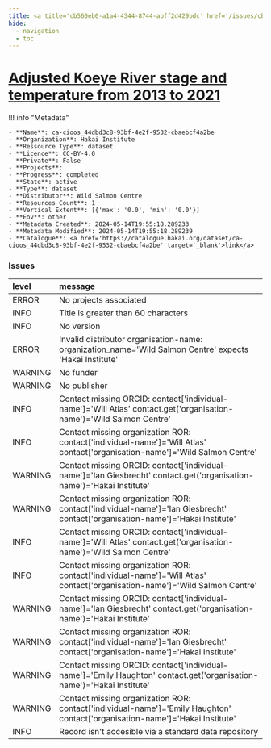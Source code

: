 ```yaml
---
title: <a title='cb560eb0-a1a4-4344-8744-abff2d429bdc' href='/issues/cb560eb0-a1a4-4344-8744-abff2d429bdc/' target='_blank'>Adjusted Koeye River stage and temperature from 2013 to 2021</a>
hide:
  - navigation
  - toc
---
```


# <a title='cb560eb0-a1a4-4344-8744-abff2d429bdc' href='/issues/cb560eb0-a1a4-4344-8744-abff2d429bdc/' target='_blank'>Adjusted Koeye River stage and temperature from 2013 to 2021</a>

<div id='map'></div>

!!! info "Metadata"
    
    - **Name**: ca-cioos_44dbd3c8-93bf-4e2f-9532-cbaebcf4a2be 
    - **Organization**: Hakai Institute 
    - **Ressource Type**: dataset 
    - **Licence**: CC-BY-4.0 
    - **Private**: False 
    - **Projects**:  
    - **Progress**: completed 
    - **State**: active 
    - **Type**: dataset 
    - **Distributor**: Wild Salmon Centre 
    - **Resources Count**: 1 
    - **Vertical Extent**: [{'max': '0.0', 'min': '0.0'}] 
    - **Eov**: other 
    - **Metadata Created**: 2024-05-14T19:55:18.289233 
    - **Metadata Modified**: 2024-05-14T19:55:18.289239 
    - **Catalogue**: <a href='https://catalogue.hakai.org/dataset/ca-cioos_44dbd3c8-93bf-4e2f-9532-cbaebcf4a2be' target='_blank'>link</a> 

### Issues

| level   | message                                                                                                                       |
|:--------|:------------------------------------------------------------------------------------------------------------------------------|
| ERROR   | No projects associated                                                                                                        |
| INFO    | Title is greater than 60 characters                                                                                           |
| INFO    | No version                                                                                                                    |
| ERROR   | Invalid distributor organisation-name: organization_name='Wild Salmon Centre' expects 'Hakai Institute'                       |
| WARNING | No funder                                                                                                                     |
| WARNING | No publisher                                                                                                                  |
| INFO    | Contact missing ORCID: contact['individual-name']='Will Atlas' contact.get('organisation-name')='Wild Salmon Centre'          |
| INFO    | Contact missing organization ROR:  contact['individual-name']='Will Atlas' contact['organisation-name']='Wild Salmon Centre'  |
| WARNING | Contact missing ORCID: contact['individual-name']='Ian Giesbrecht' contact.get('organisation-name')='Hakai Institute'         |
| WARNING | Contact missing organization ROR:  contact['individual-name']='Ian Giesbrecht' contact['organisation-name']='Hakai Institute' |
| INFO    | Contact missing ORCID: contact['individual-name']='Will Atlas' contact.get('organisation-name')='Wild Salmon Centre'          |
| INFO    | Contact missing organization ROR:  contact['individual-name']='Will Atlas' contact['organisation-name']='Wild Salmon Centre'  |
| WARNING | Contact missing ORCID: contact['individual-name']='Ian Giesbrecht' contact.get('organisation-name')='Hakai Institute'         |
| WARNING | Contact missing organization ROR:  contact['individual-name']='Ian Giesbrecht' contact['organisation-name']='Hakai Institute' |
| WARNING | Contact missing ORCID: contact['individual-name']='Emily Haughton' contact.get('organisation-name')='Hakai Institute'         |
| WARNING | Contact missing organization ROR:  contact['individual-name']='Emily Haughton' contact['organisation-name']='Hakai Institute' |
| INFO    | Record isn't accesible via a standard data repository                                                                         |

<script>
   document.addEventListener("DOMContentLoaded", function() {
    var map = L.map('map').setView([51.505, -125.09], 5);
    L.tileLayer('https://tile.openstreetmap.org/{z}/{x}/{y}.png', {
        maxZoom: 19,
        attribution: '&copy; <a href="http://www.openstreetmap.org/copyright">OpenStreetMap</a>'
    }).addTo(map);
    var geojsonFeature = {
        "type": "Feature",
        "properties": {
            "name" : "<a title='cb560eb0-a1a4-4344-8744-abff2d429bdc' href='/issues/cb560eb0-a1a4-4344-8744-abff2d429bdc/' target='_blank'>Adjusted Koeye River stage and temperature from 2013 to 2021</a>"
        },
        "geometry": {'type': 'Polygon', 'coordinates': [[[-127.9, 51.75], [-127.7, 51.75], [-127.7, 51.82], [-127.9, 51.82], [-127.9, 51.75]]]}
    }
    L.geoJSON(geojsonFeature).addTo(map);
   })
</script>